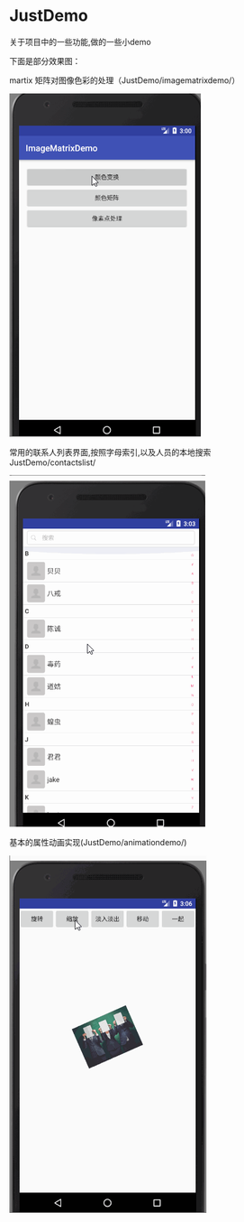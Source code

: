# JustDemo
关于项目中的一些功能,做的一些小demo

下面是部分效果图：



martix 矩阵对图像色彩的处理（JustDemo/imagematrixdemo/）



![image](https://github.com/kevin321happy/JustDemo/blob/master/gif/photo_change.gif)



常用的联系人列表界面,按照字母索引,以及人员的本地搜索
JustDemo/contactslist/

![image](https://github.com/kevin321happy/JustDemo/blob/master/gif/concacts.gif)



基本的属性动画实现(JustDemo/animationdemo/)


![image](https://github.com/kevin321happy/JustDemo/blob/master/gif/ani.gif)





